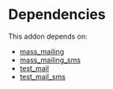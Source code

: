 # Dependencies

This addon depends on:

- [mass_mailing](https://github.com/bringout/oca-ocb-mail/tree/02fdd552d10d9117945a8508fb2d2777e8dba179/odoo-bringout-oca-ocb-mass_mailing)
- [mass_mailing_sms](https://github.com/bringout/oca-ocb-mail/tree/02fdd552d10d9117945a8508fb2d2777e8dba179/odoo-bringout-oca-ocb-mass_mailing_sms)
- [test_mail](https://github.com/bringout/oca-ocb-test/tree/268d84ca827c9d86895588981f98ce142281c799/odoo-bringout-oca-ocb-test_mail)
- [test_mail_sms](https://github.com/bringout/oca-ocb-mail/tree/02fdd552d10d9117945a8508fb2d2777e8dba179/odoo-bringout-oca-ocb-test_mail_sms)
